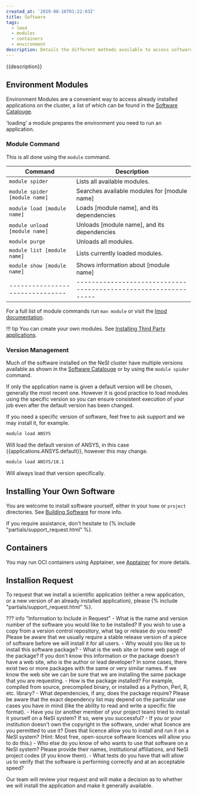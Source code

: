 ```yaml
---
created_at: '2019-08-16T01:22:03Z'
title: Software
tags:
  - lmod
  - modules
  - containers
  - environment
description: Details the different methods available to access software on the NeSI cluster.
---
```


{{description}}

## Environment Modules

Environment Modules are a convenient way to access already installed applications on the cluster,
a list of which can be found in the [Software Catalouge](Software_Catalouge/index.md).

'loading' a module prepares the environment you need to run an application.

### Module Command

This is all done using the `module` command.

|  Command                      | Description                                                   |
|-------------------------------|---------------------------------------------------------------|
| `module spider`               | Lists all available modules.                                  |
| `module spider [module name]` | Searches available modules for [module name]                  |
| `module load [module name]`   | Loads [module name], and its dependencies                     |
| `module unload [module name]` | Unloads [module name], and its dependencies                   |
| `module purge`                | Unloads all modules.                                          |
| `module list [module name]`   | Lists currently loaded modules.                               |
| `module show [module name]`   | Shows information about [module name]                         |
|-------------------------------|---------------------------------------------------------------|

For a full list of module commands run `man module` or visit the
[lmod documentation](https://lmod.readthedocs.io/en/latest/010_user.html).

!!! tip
    You can create your own modules. See
    [Installing Third Party applications](Installing_Third_Party_applications.md).

### Version Management

Much of the software installed on the NeSI cluster have multiple
versions available as shown in the
[Software Catalouge](Software_Catalouge/index.md)
or by using the `module spider` command.

If only the application name is given a default version will be chosen,
generally the most recent one. However it is good practice to load
modules using the specific version so you can ensure consistent
execution of your job even after the default version has been changed.

If you need a specific version of software, feel free to ask support and
we may install it, for example.

``` sh
module load ANSYS
```

Will load the default version of ANSYS, in this case {{applications.ANSYS.default}}, however
this may change.

``` sh
module load ANSYS/18.1
```

Will always load that version specifically.

## Installing Your Own Software

You are welcome to install software yourself, either in your `home` or `project` directories.
See [Building Software](Building_Software/index.md) for more info.

If you require assistance, don't hesitate to {% include "partials/support_request.html" %}.

## Containers

You may run OCI containers using Apptainer, see [Apptainer](Singularity.md) for more details.

## Installion Request

To request that we install a scientific application (either a new
application, or a new version of an already installed application),
please {% include "partials/support_request.html" %}.

??? info "Information to Include in Request"
    - What is the name and version number of the software you would like
      to be installed? If you wish to use a copy from a version control
      repository, what tag or release do you need? Please be aware that we
      usually require a stable release version of a piece of software
      before we will install it for all users.
    - Why would you like us to install this software package?
    - What is the web site or home web page of the package? If you don't
      know this information or the package doesn't have a web site, who is
      the author or lead developer? In some cases, there exist two or more
      packages with the same or very similar names. If we know the web
      site we can be sure that we are installing the same package that you
      are requesting.
    - How is the package installed? For example, compiled from source,
      precompiled binary, or installed as a Python, Perl, R, etc. library?
    - What dependencies, if any, does the package require? Please be aware
      that the exact dependency list may depend on the particular use
      cases you have in mind (like the ability to read and write a
      specific file format).
    - Have you (or another member of your project team) tried to install
      it yourself on a NeSI system? If so, were you successful?
    - If you or your institution doesn't own the copyright in the
      software, under what licence are you permitted to use it? Does that
      licence allow you to install and run it on a NeSI system? (Hint:
      Most free, open-source software licences will allow you to do this.)
    - Who else do you know of who wants to use that software on a NeSI
      system? Please provide their names, institutional affiliations, and
      NeSI project codes (if you know them).
    - What tests do you have that will allow us to verify that the
      software is performing correctly and at an acceptable speed?

Our team will review your request and will make a decision as to whether
we will install the application and make it generally available.
